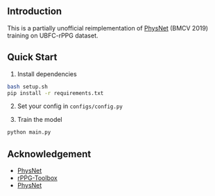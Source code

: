 ## Introduction

This is a partially unofficial reimplementation of [PhysNet](https://arxiv.org/abs/1905.02419) (BMCV 2019) training on UBFC-rPPG dataset.

## Quick Start

1. Install dependencies
```bash
bash setup.sh
pip install -r requirements.txt
```

2. Set your config in `configs/config.py`

3. Train the model
```bash
python main.py
```

## Acknowledgement

- [PhysNet](https://github.com/ZitongYu/PhysNet)
- [rPPG-Toolbox](https://github.com/ubicomplab/rPPG-Toolbox)
- [PhysNet](https://github.com/MayYoY/PhysNet)
